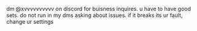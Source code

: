 dm @xvvvvvvvvvv on discord for buisness inquires.
u have to have good sets. 
do not run in my dms asking about issues. if it breaks its ur fault, change ur settings
